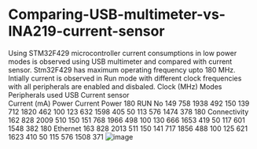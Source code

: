 # Comparing-USB-multimeter-vs-INA219-current-sensor
Using STM32F429 microcontroller current consumptions in low power modes is observed using USB multimeter and compared with current sensor.
Stm32F429 has maximum operating frequency upto 180 MHz.
Intially current is observed in Run mode with different clock frequencies with all peripherals are enabled and disbaled. 
Clock (MHz)	Modes	Peripherals used	USB		Current sensor	
			Current (mA)	Power 	Current	Power
180	RUN	No	149	758	1938	492
150			139	712	1820	462
100			123	632	1598	405
50			113	576	1474	378
180		Connectivity	162	828	2009	510
150			151	768	1966	498
100			130	666	1653	419
50			117	601	1548	382
180		Ethernet	163	828	2013	511
150			141	717	1856	488
100			125	621	1623	410
50			115	576	1508	371
![image](https://user-images.githubusercontent.com/79939325/189425500-2dabe113-2fce-48c3-8453-cdaf3ac83805.png)


